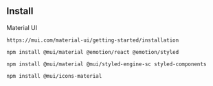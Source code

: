## Install

Material UI

`https://mui.com/material-ui/getting-started/installation`

`npm install @mui/material @emotion/react @emotion/styled`

`npm install @mui/material @mui/styled-engine-sc styled-components`

`npm install @mui/icons-material`